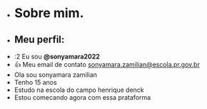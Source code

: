 - # Sobre mim.
- ## Meu perfil:
- :2 Eu sou **@sonyamara2022**
- 👍 Meu email de contato sonyamara.zamilian@escola.pr.gov.br
- Ola sou sonyamara zamilian
- Tenho 15 anos 
- Estudo na escola do campo henrique denck 
- Estou comecando agora com essa prataforma  
